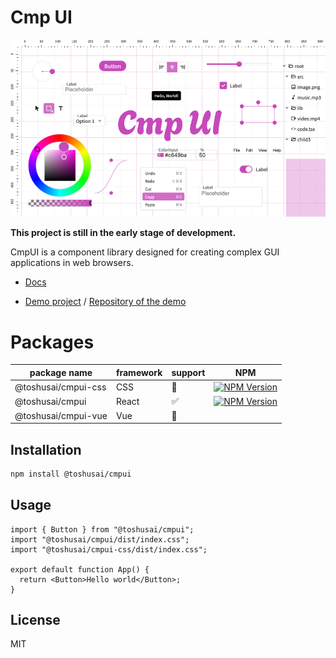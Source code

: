 # Cmp UI

![CmpUI](./packages/react/image.png)

**This project is still in the early stage of development.**

CmpUI is a component library designed for creating complex GUI applications in web browsers.

- [Docs](https://toshusai.github.io/cmpui/iframe.html?args=&id=readme--documentation&viewMode=docs)

- [Demo project](https://toshusai.github.io/yeti) / [Repository of the demo](https://github.com/toshusai/yeti)

# Packages

| package name        | framework | support            | NPM                                                                                                                   |
| ------------------- | --------- | ------------------ | --------------------------------------------------------------------------------------------------------------------- |
| @toshusai/cmpui-css | CSS       | :construction:     | [![NPM Version](https://img.shields.io/npm/v/%40toshusai%2Fcmpui)](https://www.npmjs.com/package/@toshusai/cmpui-css) |
| @toshusai/cmpui     | React     | :white_check_mark: | [![NPM Version](https://img.shields.io/npm/v/%40toshusai%2Fcmpui)](https://www.npmjs.com/package/@toshusai/cmpui)     |
| @toshusai/cmpui-vue | Vue       | :construction:     |                                                                                                                       |

## Installation

```bash
npm install @toshusai/cmpui
```

## Usage

```tsx
import { Button } from "@toshusai/cmpui";
import "@toshusai/cmpui/dist/index.css";
import "@toshusai/cmpui-css/dist/index.css";

export default function App() {
  return <Button>Hello world</Button>;
}
```

## License

MIT
